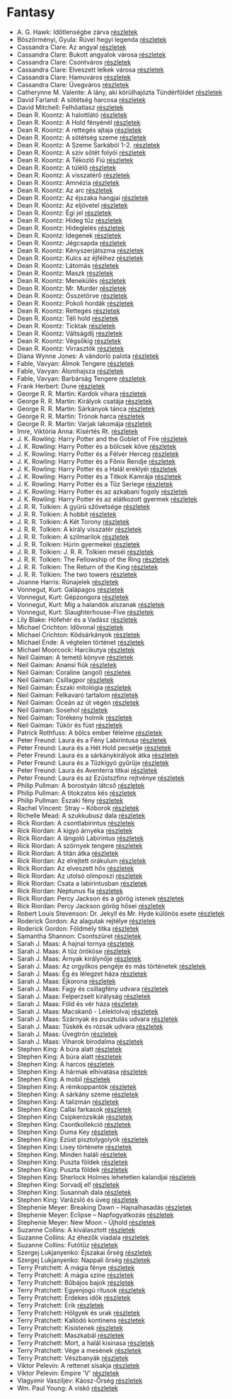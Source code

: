 # Fantasy

- A. G. Hawk: Időtlenségbe zárva [részletek](_details/%7Bopf.creator%7D.md#id_949)
- Böszörményi, Gyula: Rúvel hegyi legenda [részletek](_details/%7Bopf.creator%7D.md#id_1589)
- Cassandra Clare: Az angyal [részletek](_details/%7Bopf.creator%7D.md#id_640)
- Cassandra Clare: Bukott angyalok városa [részletek](_details/%7Bopf.creator%7D.md#id_638)
- Cassandra Clare: Csontváros [részletek](_details/%7Bopf.creator%7D.md#id_635)
- Cassandra Clare: Elveszett lelkek városa [részletek](_details/%7Bopf.creator%7D.md#id_639)
- Cassandra Clare: Hamuváros [részletek](_details/%7Bopf.creator%7D.md#id_636)
- Cassandra Clare: Üvegváros [részletek](_details/%7Bopf.creator%7D.md#id_637)
- Catherynne M. Valente: A lány, aki körülhajózta Tündérföldet [részletek](_details/%7Bopf.creator%7D.md#id_659)
- David Farland: A sötétség harcosa [részletek](_details/%7Bopf.creator%7D.md#id_510)
- David Mitchell: Felhőatlasz [részletek](_details/%7Bopf.creator%7D.md#id_454)
- Dean R. Koontz: A halottlátó [részletek](_details/%7Bopf.creator%7D.md#id_1069)
- Dean R. Koontz: A Hold fényénél [részletek](_details/%7Bopf.creator%7D.md#id_1074)
- Dean R. Koontz: A rettegés ajtaja [részletek](_details/%7Bopf.creator%7D.md#id_1087)
- Dean R. Koontz: A sötétség szeme [részletek](_details/%7Bopf.creator%7D.md#id_1100)
- Dean R. Koontz: A Szeme Sarkából 1-2. [részletek](_details/%7Bopf.creator%7D.md#id_1099)
- Dean R. Koontz: A szív sötét folyói [részletek](_details/%7Bopf.creator%7D.md#id_1098)
- Dean R. Koontz: A Tékozló Fiú [részletek](_details/%7Bopf.creator%7D.md#id_1096)
- Dean R. Koontz: A túlélő [részletek](_details/%7Bopf.creator%7D.md#id_1097)
- Dean R. Koontz: A visszatérő [részletek](_details/%7Bopf.creator%7D.md#id_1095)
- Dean R. Koontz: Amnézia [részletek](_details/%7Bopf.creator%7D.md#id_1094)
- Dean R. Koontz: Az arc [részletek](_details/%7Bopf.creator%7D.md#id_1093)
- Dean R. Koontz: Az éjszaka hangjai [részletek](_details/%7Bopf.creator%7D.md#id_1092)
- Dean R. Koontz: Az eljövetel [részletek](_details/%7Bopf.creator%7D.md#id_1091)
- Dean R. Koontz: Égi jel [részletek](_details/%7Bopf.creator%7D.md#id_1090)
- Dean R. Koontz: Hideg tűz [részletek](_details/%7Bopf.creator%7D.md#id_1089)
- Dean R. Koontz: Hideglelés [részletek](_details/%7Bopf.creator%7D.md#id_1085)
- Dean R. Koontz: Idegenek [részletek](_details/%7Bopf.creator%7D.md#id_1086)
- Dean R. Koontz: Jégcsapda [részletek](_details/%7Bopf.creator%7D.md#id_1083)
- Dean R. Koontz: Kényszerjátszma [részletek](_details/%7Bopf.creator%7D.md#id_1084)
- Dean R. Koontz: Kulcs az éjfélhez [részletek](_details/%7Bopf.creator%7D.md#id_1082)
- Dean R. Koontz: Látomás [részletek](_details/%7Bopf.creator%7D.md#id_1081)
- Dean R. Koontz: Maszk [részletek](_details/%7Bopf.creator%7D.md#id_1101)
- Dean R. Koontz: Menekülés [részletek](_details/%7Bopf.creator%7D.md#id_1080)
- Dean R. Koontz: Mr. Murder [részletek](_details/%7Bopf.creator%7D.md#id_1079)
- Dean R. Koontz: Összetörve [részletek](_details/%7Bopf.creator%7D.md#id_1078)
- Dean R. Koontz: Pokoli hordák [részletek](_details/%7Bopf.creator%7D.md#id_1077)
- Dean R. Koontz: Rettegés [részletek](_details/%7Bopf.creator%7D.md#id_1076)
- Dean R. Koontz: Téli hold [részletek](_details/%7Bopf.creator%7D.md#id_1075)
- Dean R. Koontz: Ticktak [részletek](_details/%7Bopf.creator%7D.md#id_1073)
- Dean R. Koontz: Váltságdíj [részletek](_details/%7Bopf.creator%7D.md#id_1072)
- Dean R. Koontz: Végsőkig [részletek](_details/%7Bopf.creator%7D.md#id_1071)
- Dean R. Koontz: Virrasztók [részletek](_details/%7Bopf.creator%7D.md#id_1070)
- Diana Wynne Jones: A vándorló palota [részletek](_details/%7Bopf.creator%7D.md#id_1413)
- Fable, Vavyan: Álmok Tengere [részletek](_details/%7Bopf.creator%7D.md#id_177)
- Fable, Vavyan: Álomhajsza [részletek](_details/%7Bopf.creator%7D.md#id_178)
- Fable, Vavyan: Barbárság Tengere [részletek](_details/%7Bopf.creator%7D.md#id_558)
- Frank Herbert: Dune [részletek](_details/%7Bopf.creator%7D.md#id_182)
- George R. R. Martin: Kardok vihara [részletek](_details/%7Bopf.creator%7D.md#id_424)
- George R. R. Martin: Királyok csatája [részletek](_details/%7Bopf.creator%7D.md#id_418)
- George R. R. Martin: Sárkányok tánca [részletek](_details/%7Bopf.creator%7D.md#id_898)
- George R. R. Martin: Trónok harca [részletek](_details/%7Bopf.creator%7D.md#id_420)
- George R. R. Martin: Varjak lakomája [részletek](_details/%7Bopf.creator%7D.md#id_419)
- Imre, Viktória Anna: Kísértés Rt. [részletek](_details/%7Bopf.creator%7D.md#id_632)
- J. K. Rowling: Harry Potter and the Goblet of Fire [részletek](_details/%7Bopf.creator%7D.md#id_712)
- J. K. Rowling: Harry Potter és a bölcsek köve [részletek](_details/%7Bopf.creator%7D.md#id_18)
- J. K. Rowling: Harry Potter és a Félvér Herceg [részletek](_details/%7Bopf.creator%7D.md#id_23)
- J. K. Rowling: Harry Potter és a Főnix Rendje [részletek](_details/%7Bopf.creator%7D.md#id_22)
- J. K. Rowling: Harry Potter és a Halál ereklyéi [részletek](_details/%7Bopf.creator%7D.md#id_24)
- J. K. Rowling: Harry Potter és a Titkok Kamrája [részletek](_details/%7Bopf.creator%7D.md#id_19)
- J. K. Rowling: Harry Potter és a Tűz Serlege [részletek](_details/%7Bopf.creator%7D.md#id_21)
- J. K. Rowling: Harry Potter és az azkabani fogoly [részletek](_details/%7Bopf.creator%7D.md#id_20)
- J. K. Rowling: Harry Potter és az elátkozott gyermek [részletek](_details/%7Bopf.creator%7D.md#id_1459)
- J. R. R. Tolkien: A gyürü sžövetsége [részletek](_details/%7Bopf.creator%7D.md#id_9)
- J. R. R. Tolkien: A hobbit [részletek](_details/%7Bopf.creator%7D.md#id_61)
- J. R. R. Tolkien: A Két Torony [részletek](_details/%7Bopf.creator%7D.md#id_10)
- J. R. R. Tolkien: A király visszatér [részletek](_details/%7Bopf.creator%7D.md#id_11)
- J. R. R. Tolkien: A szilmarilok [részletek](_details/%7Bopf.creator%7D.md#id_60)
- J. R. R. Tolkien: Húrin gyermekei [részletek](_details/%7Bopf.creator%7D.md#id_53)
- J. R. R. Tolkien: J. R. R. Tolkien meséi [részletek](_details/%7Bopf.creator%7D.md#id_62)
- J. R. R. Tolkien: The Fellowship of the Ring [részletek](_details/%7Bopf.creator%7D.md#id_12)
- J. R. R. Tolkien: The Return of the King [részletek](_details/%7Bopf.creator%7D.md#id_14)
- J. R. R. Tolkien: The two towers [részletek](_details/%7Bopf.creator%7D.md#id_13)
- Joanne Harris: Rúnajelek [részletek](_details/%7Bopf.creator%7D.md#id_1125)
- Vonnegut, Kurt: Galápagos [részletek](_details/%7Bopf.creator%7D.md#id_1619)
- Vonnegut, Kurt: Gépzongora [részletek](_details/%7Bopf.creator%7D.md#id_1618)
- Vonnegut, Kurt: Míg a halandók alszanak [részletek](_details/%7Bopf.creator%7D.md#id_1617)
- Vonnegut, Kurt: Slaughterhouse-Five [részletek](_details/%7Bopf.creator%7D.md#id_1620)
- Lily Blake: Hófehér és a Vadász [részletek](_details/%7Bopf.creator%7D.md#id_618)
- Michael Crichton: Idővonal [részletek](_details/%7Bopf.creator%7D.md#id_754)
- Michael Crichton: Ködsárkányok [részletek](_details/%7Bopf.creator%7D.md#id_755)
- Michael Ende: A végtelen történet [részletek](_details/%7Bopf.creator%7D.md#id_353)
- Michael Moorcock: Harcikutya [részletek](_details/%7Bopf.creator%7D.md#id_525)
- Neil Gaiman: A temető könyve [részletek](_details/%7Bopf.creator%7D.md#id_1424)
- Neil Gaiman: Anansi fiúk [részletek](_details/%7Bopf.creator%7D.md#id_1432)
- Neil Gaiman: Coraline (angol) [részletek](_details/%7Bopf.creator%7D.md#id_1431)
- Neil Gaiman: Csillagpor [részletek](_details/%7Bopf.creator%7D.md#id_886)
- Neil Gaiman: Északi mitológia [részletek](_details/%7Bopf.creator%7D.md#id_1435)
- Neil Gaiman: Felkavaró tartalom [részletek](_details/%7Bopf.creator%7D.md#id_976)
- Neil Gaiman: Óceán az út végén [részletek](_details/%7Bopf.creator%7D.md#id_1433)
- Neil Gaiman: Sosehol [részletek](_details/%7Bopf.creator%7D.md#id_222)
- Neil Gaiman: Törékeny holmik [részletek](_details/%7Bopf.creator%7D.md#id_1436)
- Neil Gaiman: Tükör és füst [részletek](_details/%7Bopf.creator%7D.md#id_1434)
- Patrick Rothfuss: A bölcs ember félelme [részletek](_details/%7Bopf.creator%7D.md#id_1029)
- Peter Freund: Laura és a Fény Labirintusa [részletek](_details/%7Bopf.creator%7D.md#id_1301)
- Peter Freund: Laura és a Hét Hold pecsétje [részletek](_details/%7Bopf.creator%7D.md#id_586)
- Peter Freund: Laura és a sárkánykirályok átka [részletek](_details/%7Bopf.creator%7D.md#id_587)
- Peter Freund: Laura és a Tűzkígyó gyűrűje [részletek](_details/%7Bopf.creator%7D.md#id_588)
- Peter Freund: Laura és Aventerra titkai [részletek](_details/%7Bopf.creator%7D.md#id_589)
- Peter Freund: Laura és az Ezüstszfinx rejtvénye [részletek](_details/%7Bopf.creator%7D.md#id_590)
- Philip Pullman: A borostyán látcső [részletek](_details/%7Bopf.creator%7D.md#id_1221)
- Philip Pullman: A titokzatos kés [részletek](_details/%7Bopf.creator%7D.md#id_1220)
- Philip Pullman: Északi fény [részletek](_details/%7Bopf.creator%7D.md#id_1219)
- Rachel Vincent: Stray – Kóborok [részletek](_details/%7Bopf.creator%7D.md#id_428)
- Richelle Mead: A szukkubusz dala [részletek](_details/%7Bopf.creator%7D.md#id_1509)
- Rick Riordan: A csontlabirintus [részletek](_details/%7Bopf.creator%7D.md#id_1653)
- Rick Riordan: A kígyó árnyéka [részletek](_details/%7Bopf.creator%7D.md#id_1654)
- Rick Riordan: A lángoló Labirintus [részletek](_details/%7Bopf.creator%7D.md#id_1655)
- Rick Riordan: A szörnyek tengere [részletek](_details/%7Bopf.creator%7D.md#id_1661)
- Rick Riordan: A titán átka [részletek](_details/%7Bopf.creator%7D.md#id_1648)
- Rick Riordan: Az elrejtett orákulum [részletek](_details/%7Bopf.creator%7D.md#id_1656)
- Rick Riordan: Az elveszett hős [részletek](_details/%7Bopf.creator%7D.md#id_1663)
- Rick Riordan: Az utolsó olimposzi [részletek](_details/%7Bopf.creator%7D.md#id_1662)
- Rick Riordan: Csata a labirintusban [részletek](_details/%7Bopf.creator%7D.md#id_1651)
- Rick Riordan: Neptunus fia [részletek](_details/%7Bopf.creator%7D.md#id_1652)
- Rick Riordan: Percy Jackson és a görög istenek [részletek](_details/%7Bopf.creator%7D.md#id_1660)
- Rick Riordan: Percy Jackson görög hősei [részletek](_details/%7Bopf.creator%7D.md#id_1657)
- Robert Louis Stevenson: Dr. Jekyll és Mr. Hyde különös esete [részletek](_details/%7Bopf.creator%7D.md#id_615)
- Roderick Gordon: Az alagutak rejtélye [részletek](_details/%7Bopf.creator%7D.md#id_971)
- Roderick Gordon: Földmély titka [részletek](_details/%7Bopf.creator%7D.md#id_974)
- Samantha Shannon: Csontszüret [részletek](_details/%7Bopf.creator%7D.md#id_1005)
- Sarah J. Maas: A hajnal tornya [részletek](_details/%7Bopf.creator%7D.md#id_1688)
- Sarah J. Maas: A tűz örököse [részletek](_details/%7Bopf.creator%7D.md#id_1692)
- Sarah J. Maas: Árnyak királynője [részletek](_details/%7Bopf.creator%7D.md#id_1691)
- Sarah J. Maas: Az orgyilkos pengéje és más történetek [részletek](_details/%7Bopf.creator%7D.md#id_1685)
- Sarah J. Maas: Ég és lélegzet háza [részletek](_details/%7Bopf.creator%7D.md#id_1694)
- Sarah J. Maas: Éjkorona [részletek](_details/%7Bopf.creator%7D.md#id_1689)
- Sarah J. Maas: Fagy és csillagfény udvara [részletek](_details/%7Bopf.creator%7D.md#id_1696)
- Sarah J. Maas: Felperzselt királyság [részletek](_details/%7Bopf.creator%7D.md#id_1687)
- Sarah J. Maas: Föld és vér háza [részletek](_details/%7Bopf.creator%7D.md#id_1693)
- Sarah J. Maas: Macskanő - Lélektolvaj [részletek](_details/%7Bopf.creator%7D.md#id_1684)
- Sarah J. Maas: Szárnyak és pusztulás udvara [részletek](_details/%7Bopf.creator%7D.md#id_1700)
- Sarah J. Maas: Tüskék és rózsák udvara [részletek](_details/%7Bopf.creator%7D.md#id_1698)
- Sarah J. Maas: Üvegtrón [részletek](_details/%7Bopf.creator%7D.md#id_1686)
- Sarah J. Maas: Viharok birodalma [részletek](_details/%7Bopf.creator%7D.md#id_1690)
- Stephen King: A búra alatt [részletek](_details/%7Bopf.creator%7D.md#id_556)
- Stephen King: A búra alatt [részletek](_details/%7Bopf.creator%7D.md#id_557)
- Stephen King: A harcos [részletek](_details/%7Bopf.creator%7D.md#id_539)
- Stephen King: A hármak elhívatása [részletek](_details/%7Bopf.creator%7D.md#id_540)
- Stephen King: A mobil [részletek](_details/%7Bopf.creator%7D.md#id_548)
- Stephen King: A rémkoppantók [részletek](_details/%7Bopf.creator%7D.md#id_535)
- Stephen King: A sárkány szeme [részletek](_details/%7Bopf.creator%7D.md#id_547)
- Stephen King: A talizmán [részletek](_details/%7Bopf.creator%7D.md#id_549)
- Stephen King: Callai farkasok [részletek](_details/%7Bopf.creator%7D.md#id_847)
- Stephen King: Csipkerózsikák [részletek](_details/%7Bopf.creator%7D.md#id_1204)
- Stephen King: Csontkollekció [részletek](_details/%7Bopf.creator%7D.md#id_571)
- Stephen King: Duma Key [részletek](_details/%7Bopf.creator%7D.md#id_554)
- Stephen King: Ezüst pisztolygolyók [részletek](_details/%7Bopf.creator%7D.md#id_572)
- Stephen King: Lisey története [részletek](_details/%7Bopf.creator%7D.md#id_546)
- Stephen King: Minden haláli [részletek](_details/%7Bopf.creator%7D.md#id_573)
- Stephen King: Puszta földek [részletek](_details/%7Bopf.creator%7D.md#id_545)
- Stephen King: Puszta földek [részletek](_details/%7Bopf.creator%7D.md#id_845)
- Stephen King: Sherlock Holmes lehetetlen kalandjai [részletek](_details/%7Bopf.creator%7D.md#id_933)
- Stephen King: Sorvadj el! [részletek](_details/%7Bopf.creator%7D.md#id_469)
- Stephen King: Susannah dala [részletek](_details/%7Bopf.creator%7D.md#id_542)
- Stephen King: Varázsló és üveg [részletek](_details/%7Bopf.creator%7D.md#id_846)
- Stephenie Meyer: Breaking Dawn – Hajnalhasadás [részletek](_details/%7Bopf.creator%7D.md#id_793)
- Stephenie Meyer: Eclipse – Napfogyatkozás [részletek](_details/%7Bopf.creator%7D.md#id_794)
- Stephenie Meyer: New Moon – Újhold [részletek](_details/%7Bopf.creator%7D.md#id_795)
- Suzanne Collins: A kiválasztott [részletek](_details/%7Bopf.creator%7D.md#id_83)
- Suzanne Collins: Az éhezők viadala [részletek](_details/%7Bopf.creator%7D.md#id_81)
- Suzanne Collins: Futótűz [részletek](_details/%7Bopf.creator%7D.md#id_82)
- Szergej Lukjanyenko: Éjszakai őrség [részletek](_details/%7Bopf.creator%7D.md#id_461)
- Szergej Lukjanyenko: Nappali őrség [részletek](_details/%7Bopf.creator%7D.md#id_459)
- Terry Pratchett: A mágia fénye [részletek](_details/%7Bopf.creator%7D.md#id_695)
- Terry Pratchett: A mágia színe [részletek](_details/%7Bopf.creator%7D.md#id_696)
- Terry Pratchett: Bűbájos bajok [részletek](_details/%7Bopf.creator%7D.md#id_697)
- Terry Pratchett: Egyenjogú rítusok [részletek](_details/%7Bopf.creator%7D.md#id_694)
- Terry Pratchett: Érdekes idők [részletek](_details/%7Bopf.creator%7D.md#id_698)
- Terry Pratchett: Erik [részletek](_details/%7Bopf.creator%7D.md#id_699)
- Terry Pratchett: Hölgyek és urak [részletek](_details/%7Bopf.creator%7D.md#id_691)
- Terry Pratchett: Kallódó kontinens [részletek](_details/%7Bopf.creator%7D.md#id_700)
- Terry Pratchett: Kisistenek [részletek](_details/%7Bopf.creator%7D.md#id_761)
- Terry Pratchett: Maszkabál [részletek](_details/%7Bopf.creator%7D.md#id_692)
- Terry Pratchett: Mort, a halál kisinasa [részletek](_details/%7Bopf.creator%7D.md#id_762)
- Terry Pratchett: Vége a mesének [részletek](_details/%7Bopf.creator%7D.md#id_690)
- Terry Pratchett: Vészbanyák [részletek](_details/%7Bopf.creator%7D.md#id_689)
- Viktor Pelevin: A rettenet sisakja [részletek](_details/%7Bopf.creator%7D.md#id_827)
- Viktor Pelevin: Empire 'V' [részletek](_details/%7Bopf.creator%7D.md#id_829)
- Vlagyimir Vasziljev: Káosz-Őrség [részletek](_details/%7Bopf.creator%7D.md#id_460)
- Wm. Paul Young: A viskó [részletek](_details/%7Bopf.creator%7D.md#id_962)